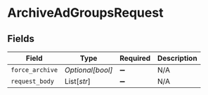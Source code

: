 # ArchiveAdGroupsRequest


## Fields

| Field              | Type               | Required           | Description        |
| ------------------ | ------------------ | ------------------ | ------------------ |
| `force_archive`    | *Optional[bool]*   | :heavy_minus_sign: | N/A                |
| `request_body`     | List[*str*]        | :heavy_minus_sign: | N/A                |